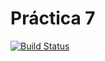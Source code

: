 # Práctica 7
[![Build Status](https://travis-ci.org/carrodher/SDSW.svg?branch=master)](https://travis-ci.org/carrodher/SDSW)
